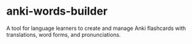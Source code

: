 # anki-words-builder
A tool for language learners to create and manage Anki flashcards with translations, word forms, and pronunciations.
